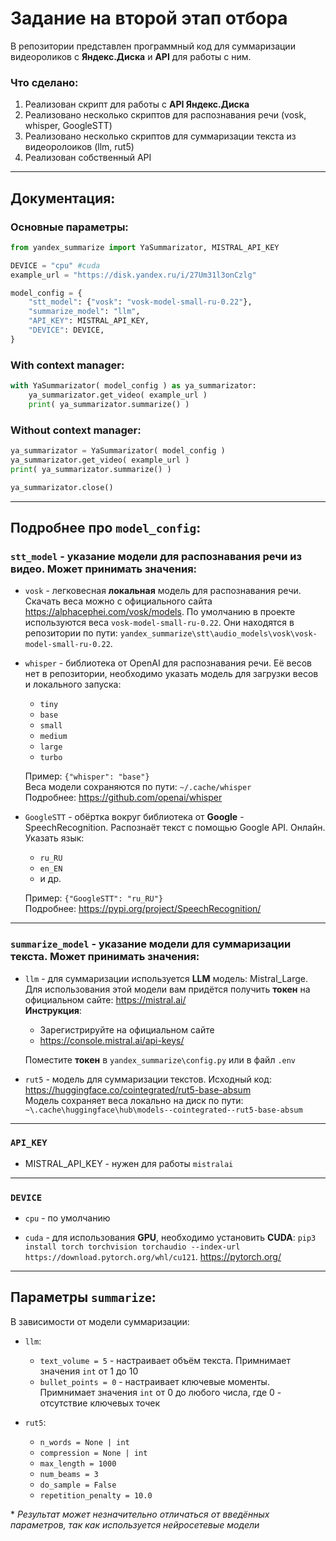 # Задание на второй этап отбора

В репозитории представлен программный код 
для суммаризации видеороликов с **Яндекс.Диска** 
и **API** для работы с ним.

### Что сделано:
1. Реализован скрипт для работы с **API Яндекс.Диска**
2. Реализовано несколько скриптов для распознавания речи (vosk, whisper, GoogleSTT)
3. Реализовано несколько скриптов для суммаризации текста из видеоролоиков (llm, rut5)
4. Реализован собственный API

---
## Документация:

### Основные параметры:
```Python
from yandex_summarize import YaSummarizator, MISTRAL_API_KEY

DEVICE = "cpu" #cuda
example_url = "https://disk.yandex.ru/i/27Um31l3onCzlg"

model_config = {
    "stt_model": {"vosk": "vosk-model-small-ru-0.22"},
    "summarize_model": "llm",
    "API_KEY": MISTRAL_API_KEY,
    "DEVICE": DEVICE,
}
```

### With context manager:
```Python
with YaSummarizator( model_config ) as ya_summarizator:
    ya_summarizator.get_video( example_url ) 
    print( ya_summarizator.summarize() )
```

### Without context manager:
```Python
ya_summarizator = YaSummarizator( model_config )
ya_summarizator.get_video( example_url ) 
print( ya_summarizator.summarize() )

ya_summarizator.close()
```

---
## Подробнее про `model_config`:

### `stt_model` - указание модели для распознавания речи из видео. Может принимать значения:
 - `vosk` - легковесная **локальная** модель для распознавания речи. Скачать веса можно с официального сайта https://alphacephei.com/vosk/models. По умолчанию в проекте используются веса `vosk-model-small-ru-0.22`. Они находятся в репозитории по пути: `yandex_summarize\stt\audio_models\vosk\vosk-model-small-ru-0.22`.

- `whisper` - библиотека от OpenAI для распознавания речи. Её весов нет в репозитории, необходимо указать модель для загрузки весов и локального запуска:
    - `tiny`
    - `base`
    - `small`
    - `medium`
    - `large`
    - `turbo`
    
    Пример: `{"whisper": "base"}`<br>
    Веса модели сохраняются по пути: `~/.cache/whisper`<br>
    Подробнее: https://github.com/openai/whisper

- `GoogleSTT` - обёртка вокруг библиотека от **Google** - SpeechRecognition. Распознаёт текст с помощью Google API. Онлайн. Указать язык:
    - `ru_RU`
    - `en_EN`
    - и др.
    
    Пример: `{"GoogleSTT": "ru_RU"}`<br>
    Подробнее: https://pypi.org/project/SpeechRecognition/
---
### `summarize_model` - указание модели для суммаризации текста. Может принимать значения:

- `llm` - для суммаризации используется **LLM** модель: Mistral_Large. Для использования этой модели вам придётся получить **токен** на официальном сайте: https://mistral.ai/<br>
**Инструкция**:
    - Зарегистрируйте на официальном сайте
    - https://console.mistral.ai/api-keys/

    Поместите **токен** в `yandex_summarize\config.py` или в файл `.env`

- `rut5` - модель для суммаризации текстов. Исходный код: https://huggingface.co/cointegrated/rut5-base-absum<br>Модель сохраняет веса локально на диск по пути: `~\.cache\huggingface\hub\models--cointegrated--rut5-base-absum`

---
### `API_KEY`  
- MISTRAL_API_KEY - нужен для работы `mistralai`

---
### `DEVICE` 
- `cpu` - по умолчанию

- `cuda` - для использования **GPU**, необходимо установить **CUDA**: `pip3 install torch torchvision torchaudio --index-url https://download.pytorch.org/whl/cu121`. https://pytorch.org/

---
## Параметры `summarize`:
В зависимости от модели суммаризации:
- `llm`:
    - `text_volume = 5` - настраивает объём текста. Примнимает значения `int` от 1 до 10
    - `bullet_points = 0` - настраивает ключевые моменты. Примнимает значения `int` от 0 до любого числа, где 0 - отсутствие ключевых точек

- `rut5`:
    - `n_words = None | int`
    - `compression = None | int`
    - `max_length = 1000`
    - `num_beams = 3`
    - `do_sample = False`
    - `repetition_penalty = 10.0`

\* _Результат может незначительно отличаться от введённых параметров, так как используется нейросетевые модели_